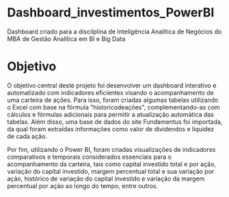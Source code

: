 # Dashboard_investimentos_PowerBI
 Dashboard criado para a discilplina de Inteligência Analítica de Negócios do MBA de Gestão Analítica em BI e Big Data

 # Objetivo
O objetivo central deste projeto foi desenvolver um dashboard interativo e automatizado com indicadores eficientes visando o acompanhamento de uma carteira de ações. Para isso, foram criadas algumas tabelas utilizando o Excel com base na fórmula "historicodeações", complementando-as com cálculos e fórmulas adicionais para permitir a atualização automática das tabelas. Além disso, uma base de dados do site Fundamentus foi importada, da qual foram extraídas informações como valor de dividendos e liquidez de cada ação.

Por fim, utilizando o Power BI, foram criadas visualizações de indicadores comparativos e temporais considerados essenciais para o acompanhamento da carteira, tais como capital investido total e por ação, variação do capital investido, margem percentual total e sua variação por ação, histórico de variação do capital investido e variação da margem percentual por ação ao longo do tempo, entre outros.
 


